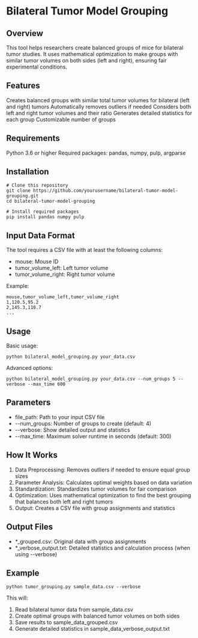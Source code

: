 # Bilateral Tumor Model Grouping

## Overview
This tool helps researchers create balanced groups of mice for bilateral tumor studies. It uses mathematical optimization to make groups with similar tumor volumes on both sides (left and right), ensuring fair experimental conditions.

## Features

Creates balanced groups with similar total tumor volumes for bilateral (left and right) tumors
Automatically removes outliers if needed
Considers both left and right tumor volumes and their ratio
Generates detailed statistics for each group
Customizable number of groups

## Requirements

Python 3.6 or higher
Required packages: pandas, numpy, pulp, argparse

## Installation

```
# Clone this repository
git clone https://github.com/yourusername/bilateral-tumor-model-grouping.git
cd bilateral-tumor-model-grouping

# Install required packages
pip install pandas numpy pulp

```
## Input Data Format
The tool requires a CSV file with at least the following columns:
- mouse: Mouse ID
- tumor_volume_left: Left tumor volume
- tumor_volume_right: Right tumor volume

Example:
```
mouse,tumor_volume_left,tumor_volume_right
1,120.5,95.2
2,145.3,110.7
...
```
## Usage
Basic usage:
```
python bilateral_model_grouping.py your_data.csv
```
Advanced options:
```
python bilateral_model_grouping.py your_data.csv --num_groups 5 --verbose --max_time 600
```
## Parameters

- file_path: Path to your input CSV file
- --num_groups: Number of groups to create (default: 4)
- --verbose: Show detailed output and statistics
- --max_time: Maximum solver runtime in seconds (default: 300)

## How It Works

1. Data Preprocessing: Removes outliers if needed to ensure equal group sizes
2. Parameter Analysis: Calculates optimal weights based on data variation
3. Standardization: Standardizes tumor volumes for fair comparison
4. Optimization: Uses mathematical optimization to find the best grouping that balances both left and right tumors
5. Output: Creates a CSV file with group assignments and statistics

## Output Files

- *_grouped.csv: Original data with group assignments
- *_verbose_output.txt: Detailed statistics and calculation process (when using --verbose)

## Example
```
python tumor_grouping.py sample_data.csv --verbose
```
This will:

1. Read bilateral tumor data from sample_data.csv
2. Create optimal groups with balanced tumor volumes on both sides
3. Save results to sample_data_grouped.csv
4. Generate detailed statistics in sample_data_verbose_output.txt
